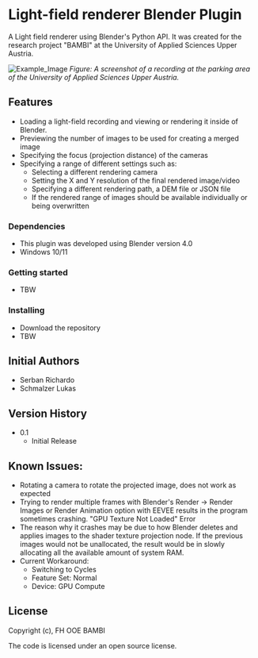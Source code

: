 # Light-field renderer Blender Plugin

A Light field renderer using Blender's Python API. It was created for the research project "BAMBI" at the University of Applied Sciences Upper Austria.

![Example_Image](https://github.com/Richi4590/BambiLFVisualizer/assets/92519599/96bb7251-a11a-4ee7-91c9-615f2299302d)
*Figure: A screenshot of a recording at the parking area of the University of Applied Sciences Upper Austria.*

## Features
- Loading a light-field recording and viewing or rendering it inside of Blender.
- Previewing the number of images to be used for creating a merged image
- Specifying the focus (projection distance) of the cameras
- Specifying a range of different settings such as:
    - Selecting a different rendering camera
    - Setting the X and Y resolution of the final rendered image/video
    - Specifying a different rendering path, a DEM file or JSON file
    - If the rendered range of images should be available individually or being overwritten
 
### Dependencies

* This plugin was developed using Blender version 4.0
* Windows 10/11

### Getting started
* TBW
  
### Installing

* Download the repository
* TBW

## Initial Authors
* Serban Richardo
* Schmalzer Lukas

## Version History

* 0.1
    * Initial Release

## Known Issues:
  - Rotating a camera to rotate the projected image, does not work as expected
  - Trying to render multiple frames with Blender's Render -> Render Images or Render Animation
    option with EEVEE results in the program sometimes crashing. "GPU Texture Not Loaded" Error
  - The reason why it crashes may be due to how Blender deletes and applies images to the shader
    texture projection node. If the previous images would not be unallocated, the result would be
    in slowly allocating all the available amount of system RAM.
  - Current Workaround:
      - Switching to Cycles
      - Feature Set: Normal
      - Device: GPU Compute
  
## License

Copyright (c), FH OOE BAMBI

The code is licensed under an open source license.
